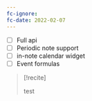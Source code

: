 ```yaml
---
fc-ignore:
fc-date: 2022-02-07
---
```


- [ ] Full api
- [ ] Periodic note support
- [ ] in-note calendar widget
- [ ] Event formulas

> [!recite]
> 
> test
> 